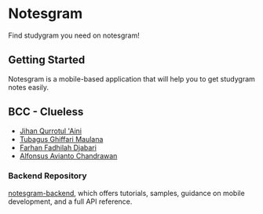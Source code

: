 # Notesgram

Find studygram you need on notesgram!

## Getting Started

Notesgram is a mobile-based application that will help you to get studygram notes easily.

## BCC - Clueless

- [Jihan Qurrotul 'Aini](https://www.linkedin.com/in/jihanqurrotulaini/)
- [Tubagus Ghiffari Maulana](https://www.linkedin.com/in/tubagus-ghiffari-maulana/)
- [Farhan Fadhilah Djabari](https://www.linkedin.com/in/farhanfdjabari/)
- [Alfonsus Avianto Chandrawan](https://www.linkedin.com/in/alfonsusavianto/)

### Backend Repository

[notesgram-backend](https://github.com/alfonsus20/notesgram-backend), which offers tutorials,
samples, guidance on mobile development, and a full API reference.
